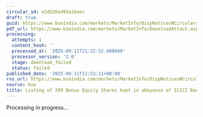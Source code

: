 ```yaml
---
circular_id: e5d526e495a16eec
draft: true
guid: https://www.bseindia.com/markets/MarketInfo/DispNoticesNCirculars.aspx?Noticeid={18DB3FD2-F972-4486-B64B-760C8E613BC8}&noticeno=20250911-74&dt=09/11/2025&icount=74&totcount=91&flag=0
pdf_url: https://www.bseindia.com/markets/MarketInfo/DownloadAttach.aspx?id=20250911-74&attachedId=
processing:
  attempts: 1
  content_hash: ''
  processed_at: '2025-09-11T21:22:52.600649'
  processor_version: '2.0'
  stage: download_failed
  status: failed
published_date: '2025-09-11T12:53:11+00:00'
rss_url: https://www.bseindia.com/markets/MarketInfo/DispNoticesNCirculars.aspx?Noticeid={18DB3FD2-F972-4486-B64B-760C8E613BC8}&noticeno=20250911-74&dt=09/11/2025&icount=74&totcount=91&flag=0
source: bse
title: Listing of 399 Bonus Equity Shares kept in abeyance of ICICI Bank Limited
---
```


Processing in progress...